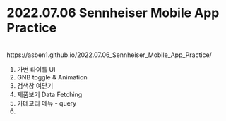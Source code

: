 # 2022.07.06 Sennheiser Mobile App Practice
<br>
https://asben1.github.io/2022.07.06_Sennheiser_Mobile_App_Practice/

1. 가변 타이틀 UI
2. GNB toggle & Animation
3. 검색창 여닫기
4. 제품보기 Data Fetching
5. 카테고리 메뉴 - query 
6.